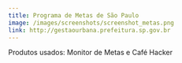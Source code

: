 ```yaml
---
title: Programa de Metas de São Paulo
image: /images/screenshots/screenshot_metas.png
link: http://gestaourbana.prefeitura.sp.gov.br
---
```


Produtos usados: Monitor de Metas e Café Hacker
